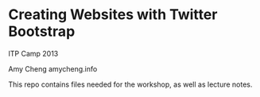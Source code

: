 Creating Websites with Twitter Bootstrap
=======================================
ITP Camp 2013

Amy Cheng
amycheng.info 

This repo contains files needed for the workshop, as well as lecture notes.
